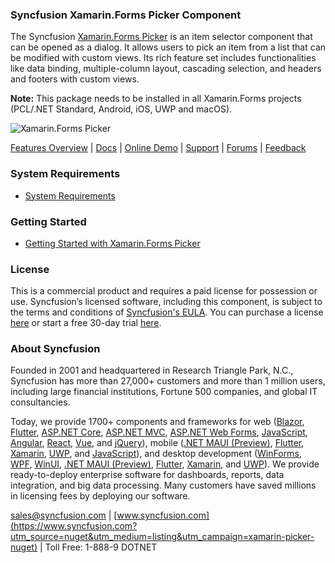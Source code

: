 ### Syncfusion Xamarin.Forms Picker Component
The Syncfusion [Xamarin.Forms Picker](https://www.syncfusion.com/xamarin-ios-ui-controls/picker?utm_source=nuget&utm_medium=listing&utm_campaign=xamarin-picker-nuget)  is an item selector component that can be opened as a dialog. It allows users to pick an item from a list that can be modified with custom views. Its rich feature set includes functionalities like data binding, multiple-column layout, cascading selection, and headers and footers with custom views.

**Note:** This package needs to be installed in all Xamarin.Forms projects (PCL/.NET Standard, Android, iOS, UWP and macOS).
	  
![Xamarin.Forms Picker](https://cdn.syncfusion.com/nuget-readme/xamarin/xamarin_forms_picker.png)

[Features Overview](https://www.syncfusion.com/xamarin-ios-ui-controls/picker?utm_source=nuget&utm_medium=listing&utm_campaign=xamarin-picker-nuget) | [Docs](https://help.syncfusion.com/xamarin/picker/gettingstarted?utm_source=nuget&utm_medium=listing&utm_campaign=xamarin-picker-nuget) | [Online Demo](https://github.com/syncfusion/xamarin-demos?utm_source=nuget&utm_medium=listing&utm_campaign=xamarin-picker-nuget) | [Support](https://support.syncfusion.com/create?utm_source=nuget&utm_medium=listing&utm_campaign=xamarin-picker-nuget) | [Forums](https://www.syncfusion.com/forums/xamarin.forms?utm_source=nuget&utm_medium=listing&utm_campaign=xamarin-picker-nuget) | [Feedback](https://www.syncfusion.com/feedback/xamarin-forms?utm_source=nuget&utm_medium=listing&utm_campaign=xamarin-picker-nuget)

### System Requirements

* [System Requirements](https://help.syncfusion.com/xamarin/installation/system-requirements?utm_source=nuget&utm_medium=listing&utm_campaign=xamarin-picker-nuget)

### Getting Started

* [Getting Started with Xamarin.Forms Picker](https://help.syncfusion.com/xamarin/picker/gettingstarted?utm_source=nuget&utm_medium=listing&utm_campaign=xamarin-picker-nuget)

### License

This is a commercial product and requires a paid license for possession or use. Syncfusion’s licensed software, including this component, is subject to the terms and conditions of [Syncfusion's EULA](https://www.syncfusion.com/eula/es/?utm_source=nuget&utm_medium=listing&utm_campaign=xamarin-picker-nuget). You can purchase a license [here](https://www.syncfusion.com/sales/products?utm_source=nuget&utm_medium=listing&utm_campaign=xamarin-picker-nuget) or start a free 30-day trial [here](https://www.syncfusion.com/account/manage-trials/start-trials?utm_source=nuget&utm_medium=listing&utm_campaign=xamarin-picker-nuget).

### About Syncfusion

Founded in 2001 and headquartered in Research Triangle Park, N.C., Syncfusion has more than 27,000+ customers and more than 1 million users, including large financial institutions, Fortune 500 companies, and global IT consultancies.
 
Today, we provide 1700+ components and frameworks for web ([Blazor](https://www.syncfusion.com/blazor-components?utm_source=nuget&utm_medium=listing&utm_campaign=xamarin-picker-nuget), [Flutter](https://www.syncfusion.com/flutter-widgets?utm_source=nuget&utm_medium=listing&utm_campaign=xamarin-picker-nuget), [ASP.NET Core](https://www.syncfusion.com/aspnet-core-ui-controls?utm_source=nuget&utm_medium=listing&utm_campaign=xamarin-picker-nuget), [ASP.NET MVC](https://www.syncfusion.com/aspnet-mvc-ui-controls?utm_source=nuget&utm_medium=listing&utm_campaign=xamarin-picker-nuget), [ASP.NET Web Forms](https://www.syncfusion.com/jquery/aspnet-webforms-ui-controls?utm_source=nuget&utm_medium=listing&utm_campaign=xamarin-picker-nuget), [JavaScript](https://www.syncfusion.com/javascript-ui-controls?utm_source=nuget&utm_medium=listing&utm_campaign=xamarin-picker-nuget), [Angular](https://www.syncfusion.com/angular-ui-components?utm_source=nuget&utm_medium=listing&utm_campaign=xamarin-picker-nuget), [React](https://www.syncfusion.com/react-ui-components?utm_source=nuget&utm_medium=listing&utm_campaign=xamarin-picker-nuget), [Vue](https://www.syncfusion.com/vue-ui-components?utm_source=nuget&utm_medium=listing&utm_campaign=xamarin-picker-nuget), and [jQuery](https://www.syncfusion.com/jquery-ui-widgets?utm_source=nuget&utm_medium=listing&utm_campaign=xamarin-picker-nuget)), mobile ([.NET MAUI (Preview)](https://www.syncfusion.com/maui-controls?utm_source=nuget&utm_medium=listing&utm_campaign=xamarin-picker-nuget), [Flutter](https://www.syncfusion.com/flutter-widgets?utm_source=nuget&utm_medium=listing&utm_campaign=xamarin-picker-nuget), [Xamarin](https://www.syncfusion.com/xamarin-ui-controls?utm_source=nuget&utm_medium=listing&utm_campaign=xamarin-picker-nuget), [UWP](https://www.syncfusion.com/uwp-ui-controls?utm_source=nuget&utm_medium=listing&utm_campaign=xamarin-picker-nuget), and [JavaScript](https://www.syncfusion.com/javascript-ui-controls?utm_source=nuget&utm_medium=listing&utm_campaign=xamarin-picker-nuget)), and desktop development ([WinForms](https://www.syncfusion.com/winforms-ui-controls?utm_source=nuget&utm_medium=listing&utm_campaign=xamarin-picker-nuget), [WPF](https://www.syncfusion.com/wpf-controls?utm_source=nuget&utm_medium=listing&utm_campaign=xamarin-picker-nuget), [WinUI](https://www.syncfusion.com/winui-controls?utm_source=nuget&utm_medium=listing&utm_campaign=xamarin-picker-nuget), [.NET MAUI (Preview)](https://www.syncfusion.com/maui-controls?utm_source=nuget&utm_medium=listing&utm_campaign=xamarin-picker-nuget), [Flutter](https://www.syncfusion.com/flutter-widgets?utm_source=nuget&utm_medium=listing&utm_campaign=xamarin-picker-nuget), [Xamarin](https://www.syncfusion.com/xamarin-ui-controls?utm_source=nuget&utm_medium=listing&utm_campaign=xamarin-picker-nuget), and [UWP](https://www.syncfusion.com/uwp-ui-controls?utm_source=nuget&utm_medium=listing&utm_campaign=xamarin-picker-nuget)). We provide ready-to-deploy enterprise software for dashboards, reports, data integration, and big data processing. Many customers have saved millions in licensing fees by deploying our software.

[sales@syncfusion.com](mailto:sales@syncfusion.com?Subject=Syncfusion%20Xamarin.Forms%20Picker-%20NuGet) | [www.syncfusion.com](https://www.syncfusion.com?utm_source=nuget&utm_medium=listing&utm_campaign=xamarin-picker-nuget) | Toll Free: 1-888-9 DOTNET     